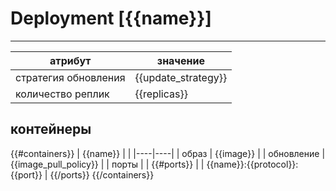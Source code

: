 # Deployment [{{name}}]
*** 

| атрибут              | значение            |
|----------------------|---------------------|
| стратегия обновления | {{update_strategy}} |
| количество реплик    | {{replicas}}        |

## контейнеры
{{#containers}}
| {{name}} |  |
|----|----|
| образ | {{image}} |
| обновление | {{image_pull_policy}} |
| порты |  | 
{{#ports}}
| | {{name}}:{{protocol}}:{{port}} |
{{/ports}}
{{/containers}}

